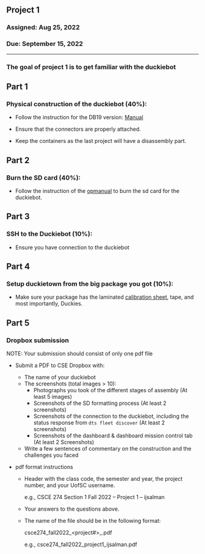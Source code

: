 ## Project 1

### Assigned: Aug 25, 2022
### Due: September 15, 2022

--------

### The goal of project 1 is to get familiar with the duckiebot

## Part 1 
### Physical construction of the duckiebot (40%):
- Follow the instruction for the DB19 version: [Manual](https://docs.duckietown.org/daffy/opmanual_duckiebot/out/index.html)
	
- Ensure that the connectors are properly attached.

- Keep the containers as the last project will have a disassembly part.

## Part 2 
### Burn the SD card (40%):

- Follow the instruction of the [opmanual](https://docs.duckietown.org/daffy/opmanual_duckiebot/out/setup_duckiebot.html) to burn the sd card for the duckiebot.

## Part 3
### SSH to the Duckiebot (10%):

- Ensure you have connection to the duckiebot

## Part 4 
### Setup duckietown from the big package you got (10%):

- Make sure your package has the laminated [calibration sheet](./calibration_pattern.pdf), tape, and most importantly, Duckies.

## Part 5
### Dropbox submission

NOTE: Your submission should consist of only one pdf file

- Submit a PDF to CSE Dropbox with:

    * The name of your duckiebot
    * The screenshots (total images > 10):
        - Photographs you took of the different stages of assembly (At least 5 images)
        - Screenshots of the SD formatting process (At least 2 screenshots)
        - Screenshots of the connection to the duckiebot, including the status response from `dts fleet discover` (At least 2 screenshots)
        - Screenshots of the dashboard & dashboard mission control tab (At least 2 Screenshots)
    * Write a few sentences of commentary on the construction and the challenges you faced

- pdf format instructions
  * Header with the class code, the semester and year, the project number, and your UofSC username.
  
    e.g., CSCE 274 Section 1 Fall 2022 – Project 1 – ijsalman

  * Your answers to the questions above.

  * The name of the file should be in the following format:

    csce274_fall2022_<project#>_<username>.pdf
  
    e.g., csce274_fall2022_project1_ijsalman.pdf
